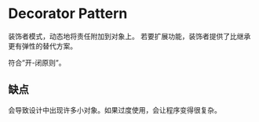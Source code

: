 # Decorator Pattern

装饰者模式，动态地将责任附加到对象上。
若要扩展功能，装饰者提供了比继承更有弹性的替代方案。

符合”开-闭原则”。

## 缺点
会导致设计中出现许多小对象。如果过度使用，会让程序变得很复杂。